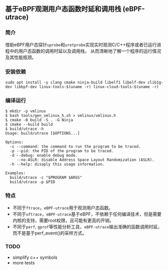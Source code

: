 ## 基于eBPF观测用户态函数时延和调用栈 (eBPF-utrace)

### 简介
借助eBPF用户态探针`uprobe`和`uretprobe`实现实时观测C/C++程序或者已运行进程中的用户态函数的调用时延以及调用栈，
从而清晰地了解一个程序的运行情况及其性能瓶颈。

### 安装依赖
```shell
sudo apt install -y clang cmake ninja-build libelf1 libelf-dev zlib1g-dev libbpf-dev linux-tools-$(uname -r) linux-cloud-tools-$(uname -r)
```

### 编译运行
```shell
$ mkdir -p vmlinux
$ bash tools/gen_vmlinux_h.sh > vmlinux/vmlinux.h
$ cmake -B build -S . -G Ninja
$ cmake --build build
$ build/utrace -h
Usage: build/utrace [$OPTIONS...]

Options:
  -c --command: the command to run the program to be traced.
  -p --pid: the PID of the program to be traced.
  -d --debug: enable debug mode.
     --no-ASLR: disable Address Space Layout Randomization (ASLR).
  -h --help: disaply this usage information.

Examples:
  build/utrace -c "$PROGRAM $ARGS"
  build/utrace -p $PID
```

### 特点
+ 不同于`ftrace`，`eBPF-utrace`用于观测用户态函数。
+ 不同于`uftrace`，`eBPF-utrace`基于eBPF，不依赖于任何编译技术，但是需要内核的支持，需要root权限，且可能有更高的开销。
+ 不同于`perf`, `gprof`等性能分析工具，`eBPF-utrace`输出准确的函数调用时延，而不是基于perf_event()的采样方式。

### TODO
- simplify c++ symbols
- more tests
